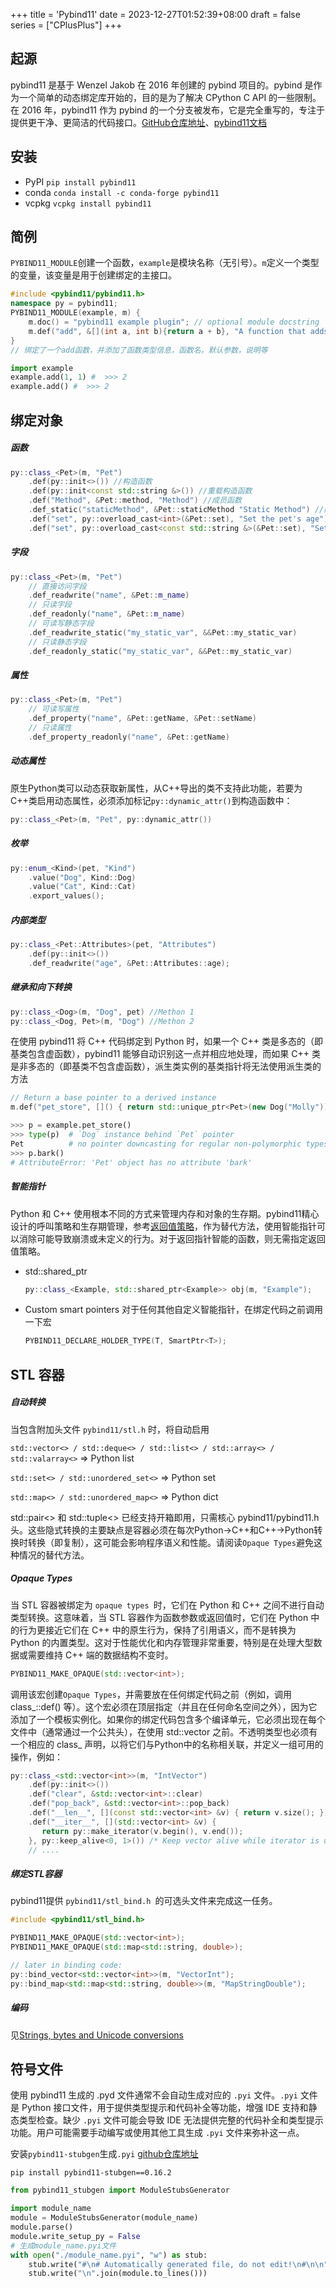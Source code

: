 +++
title = 'Pybind11'
date = 2023-12-27T01:52:39+08:00
draft = false
series = ["CPlusPlus"]
+++

## 起源
pybind11 是基于 Wenzel Jakob 在 2016 年创建的 pybind 项目的。pybind 是作为一个简单的动态绑定库开始的，目的是为了解决 CPython C API 的一些限制。在 2016 年，pybind11 作为 pybind 的一个分支被发布，它是完全重写的，专注于提供更干净、更简洁的代码接口。[GitHub仓库地址](https://github.com/pybind/pybind11)、[pybind11文档](https://pybind11.readthedocs.io/en/stable/)

## 安装
- PyPI `pip install pybind11`
- conda `conda install -c conda-forge pybind11`
- vcpkg `vcpkg install pybind11`


## 简例
`PYBIND11_MODULE`创建一个函数，`example`是模块名称（无引号）。`m`定义一个类型的变量，该变量是用于创建绑定的主接口。
```cpp
#include <pybind11/pybind11.h>
namespace py = pybind11;
PYBIND11_MODULE(example, m) {
    m.doc() = "pybind11 example plugin"; // optional module docstring
    m.def("add", &[](int a, int b){return a + b}, "A function that adds two numbers",py::arg("A") = 1, py::arg("B") = 1);
}
// 绑定了一个add函数，并添加了函数类型信息，函数名，默认参数，说明等
```
```python
import example
example.add(1, 1) #  >>> 2
example.add() #  >>> 2 
```
## 绑定对象
##### 函数
```cpp
py::class_<Pet>(m, "Pet")
    .def(py::init<>()) //构造函数
    .def(py::init<const std::string &>()) //重载构造函数
    .def("Method", &Pet::method, "Method") //成员函数
    .def_static("staticMethod", &Pet::staticMethod "Static Method") //静态函数
    .def("set", py::overload_cast<int>(&Pet::set), "Set the pet's age") //重载函数
    .def("set", py::overload_cast<const std::string &>(&Pet::set), "Set the pet's name"); ////重载函数
```
##### 字段
```cpp
py::class_<Pet>(m, "Pet")
    // 直接访问字段
    .def_readwrite("name", &Pet::m_name)
    // 只读字段
    .def_readonly("name", &Pet::m_name)
    // 可读写静态字段
    .def_readwrite_static("my_static_var", &&Pet::my_static_var)
    // 只读静态字段
    .def_readonly_static("my_static_var", &&Pet::my_static_var)
```
##### 属性
```cpp
py::class_<Pet>(m, "Pet")
    // 可读写属性
    .def_property("name", &Pet::getName, &Pet::setName)
    // 只读属性
    .def_property_readonly("name", &Pet::getName)
```
##### 动态属性
原生Python类可以动态获取新属性，从C++导出的类不支持此功能，若要为C++类启用动态属性，必须添加标记`py::dynamic_attr()`到构造函数中：
```cpp
py::class_<Pet>(m, "Pet", py::dynamic_attr())
```
##### 枚举
```cpp
py::enum_<Kind>(pet, "Kind")
    .value("Dog", Kind::Dog)
    .value("Cat", Kind::Cat)
    .export_values();
```
##### 内部类型
```cpp
py::class_<Pet::Attributes>(pet, "Attributes")
    .def(py::init<>())
    .def_readwrite("age", &Pet::Attributes::age);
```
##### 继承和向下转换
```cpp
py::class_<Dog>(m, "Dog", pet) //Methon 1
py::class_<Dog, Pet>(m, "Dog") //Methon 2
```
在使用 pybind11 将 C++ 代码绑定到 Python 时，如果一个 C++ 类是多态的（即基类包含虚函数），pybind11 能够自动识别这一点并相应地处理，而如果 C++ 类是非多态的（即基类不包含虚函数），派生类实例的基类指针将无法使用派生类的方法
```cpp
// Return a base pointer to a derived instance
m.def("pet_store", []() { return std::unique_ptr<Pet>(new Dog("Molly")); });
```
```python
>>> p = example.pet_store()
>>> type(p)  # `Dog` instance behind `Pet` pointer
Pet          # no pointer downcasting for regular non-polymorphic types
>>> p.bark()
# AttributeError: 'Pet' object has no attribute 'bark'
```
##### 智能指针
Python 和 C++ 使用根本不同的方式来管理内存和对象的生存期。pybind11精心设计的呼叫策略和生存期管理，参考[返回值策略](https://pybind11.readthedocs.io/en/stable/advanced/functions.html#return-value-policies)，作为替代方法，使用智能指针可以消除可能导致崩溃或未定义的行为。对于返回指针智能的函数，则无需指定返回值策略。
- std::shared_ptr
  ```cpp
  py::class_<Example, std::shared_ptr<Example>> obj(m, "Example");
  ```
- Custom smart pointers
    对于任何其他自定义智能指针，在绑定代码之前调用一下宏
    ```cpp
    PYBIND11_DECLARE_HOLDER_TYPE(T, SmartPtr<T>);
    ```

## STL 容器
##### 自动转换
当包含附加头文件 `pybind11/stl.h` 时，将自动启用 

`std::vector<> / std::deque<> / std::list<> / std::array<> / std::valarray<>` => Python list 

`std::set<> / std::unordered_set<>` => Python set

`std::map<> / std::unordered_map<>` => Python dict

std::pair<> 和 std::tuple<> 已经支持开箱即用，只需核心 pybind11/pybind11.h 头。这些隐式转换的主要缺点是容器必须在每次Python->C++和C++->Python转换时转换（即复制），这可能会影响程序语义和性能。请阅读`Opaque Types`避免这种情况的替代方法。
##### Opaque Types
当 STL 容器被绑定为 `opaque types `时，它们在 Python 和 C++ 之间不进行自动类型转换。这意味着，当 STL 容器作为函数参数或返回值时，它们在 Python 中的行为更接近它们在 C++ 中的原生行为，保持了引用语义，而不是转换为 Python 的内置类型。这对于性能优化和内存管理非常重要，特别是在处理大型数据或需要维持 C++ 端的数据结构不变时。
```cpp
PYBIND11_MAKE_OPAQUE(std::vector<int>);
```
调用该宏创建`Opaque Types`，并需要放在任何绑定代码之前（例如，调用 class_::def() 等）。这个宏必须在顶层指定（并且在任何命名空间之外），因为它添加了一个模板实例化。如果你的绑定代码包含多个编译单元，它必须出现在每个文件中（通常通过一个公共头），在使用 std::vector<int> 之前。不透明类型也必须有一个相应的 class_ 声明，以将它们与Python中的名称相关联，并定义一组可用的操作，例如：
```cpp
py::class_<std::vector<int>>(m, "IntVector")
    .def(py::init<>())
    .def("clear", &std::vector<int>::clear)
    .def("pop_back", &std::vector<int>::pop_back)
    .def("__len__", [](const std::vector<int> &v) { return v.size(); })
    .def("__iter__", [](std::vector<int> &v) {
       return py::make_iterator(v.begin(), v.end());
    }, py::keep_alive<0, 1>()) /* Keep vector alive while iterator is used */
    // ....
```
##### 绑定STL容器
pybind11提供 `pybind11/stl_bind.h `的可选头文件来完成这一任务。
```cpp
#include <pybind11/stl_bind.h>

PYBIND11_MAKE_OPAQUE(std::vector<int>);
PYBIND11_MAKE_OPAQUE(std::map<std::string, double>);

// later in binding code:
py::bind_vector<std::vector<int>>(m, "VectorInt");
py::bind_map<std::map<std::string, double>>(m, "MapStringDouble");
```

##### 编码
见[Strings, bytes and Unicode conversions](https://pybind11.readthedocs.io/en/stable/advanced/cast/strings.html)

## 符号文件
使用 pybind11 生成的 .pyd 文件通常不会自动生成对应的 `.pyi` 文件。`.pyi` 文件是 Python 接口文件，用于提供类型提示和代码补全等功能，增强 IDE 支持和静态类型检查。缺少 `.pyi` 文件可能会导致 IDE 无法提供完整的代码补全和类型提示功能。用户可能需要手动编写或使用其他工具生成 `.pyi` 文件来弥补这一点。

安装`pybind11-stubgen`生成`.pyi` [github仓库地址](https://github.com/sizmailov/pybind11-stubgen)

`pip install pybind11-stubgen==0.16.2`

```python 
from pybind11_stubgen import ModuleStubsGenerator

import module_name
module = ModuleStubsGenerator(module_name)
module.parse()
module.write_setup_py = False
# 生成module_name.pyi文件
with open("./module_name.pyi", "w") as stub:
    stub.write("#\n# Automatically generated file, do not edit!\n#\n\n")
    stub.write("\n".join(module.to_lines()))
```
